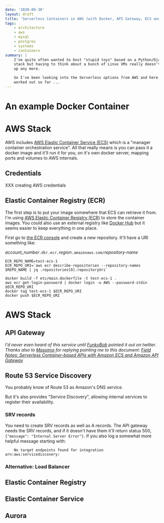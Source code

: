 ```yaml
---
date: '2020-09-30'
layout: draft
title: 'Serverless Containers in AWS (with Docker, API Gateway, ECS and Aurora)'
tags:
    - architecture
    - aws 
    - mysql
    - postgres
    - systems
    - containers
summary: |
    I've quite often wanted to host "stupid toys" based on a Python/Django/Postgres
    stack but having to think about a bunch of Linux VMs really doesn't cheer me 
    up any more.

    So I've been looking into the Serverless options from AWS and here's what I've
    worked out so far ...
---
```


# An example Docker Container


# AWS Stack

AWS includes [AWS Elastic Container Service (ECS)](https://aws.amazon.com/ecs/) which
is a "manager container orchestration service".
All that really means is you can pass it a docker image and it'll run it
for you, on it's own docker server, mapping ports and volumes to AWS internals.

## Credentials

XXX creating AWS credentials

## Elastic Container Registry (ECR)

The first step is to put your image somewhere that ECS can retrieve it from.
I'm using [AWS Elastic Container Registry (ECR)](https://aws.amazon.com/ecr/) to 
store the container images.  You could also use an external registry like 
[Docker Hub](https://docs.docker.com/docker-hub/) but it seems easier to keep
everything in one place.

First go to [the ECR console](https://console.aws.amazon.com/ecr/) and create
a new repository.  It'll have a URI something like:

*account_number*`.dkr.ecr.`*region*`.amazonaws.com/`*repository-name*

```
ECR_REPO_NAME=test-ecs-1
ECR_REPO_URI=`aws ecr describe-repositories --repository-names $REPO_NAME | jq .repositories[0].repositoryUri`

docker build -f etc/main.dockerfile -t test-ecs-1 .
aws ecr get-login-password | docker login -u AWS --password-stdin $ECR_REPO_URI
docker tag test-ecs-1 $ECR_REPO_URI
docker push $ECR_REPO_URI
```




# AWS Stack

## API Gateway

*I'd never even heard of this service until [FunkyBob](https://twitter.com/BunkyFob) pointed it out on twitter.
Thanks also to [Massimo](https://twitter.com/mreferre) for replying pointing me to this document:
[Field Notes: Serverless Container-based APIs with Amazon ECS and Amazon API Gateway](https://aws.amazon.com/blogs/architecture/field-notes-serverless-container-based-apis-with-amazon-ecs-and-amazon-api-gateway/)*

## Route 53 Service Discovery

You probably know of Route 53 as Amazon's DNS service.

But it's also provides "Service Discovery", allowing internal services to register their availability.

### SRV records

You need to create SRV records as well as A records.  The API gateway needs the SRV records, and if it 
doesn't have them it'll return status 500, `{"message": "Internal Server Error"}`.
If you also log a somewhat more helpful message starting with:

        No target endpoints found for integration arn:aws:servicediscovery:

### Alternative: Load Balancer

## Elastic Container Registry

## Elastic Container Service

## Aurora


